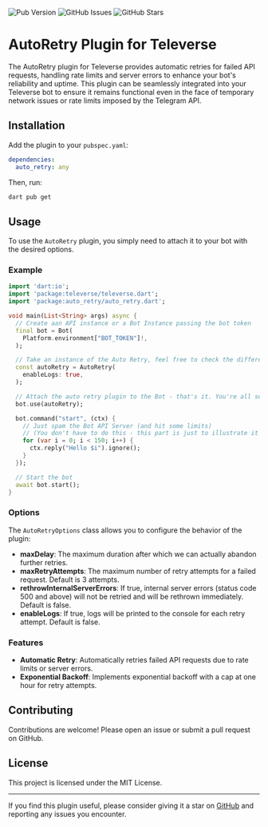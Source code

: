 
![Pub Version](https://img.shields.io/pub/v/auto_retry)
![GitHub Issues](https://img.shields.io/github/issues/xooniverse/auto_retry)
![GitHub Stars](https://img.shields.io/github/stars/xooniverse/auto_retry)

# AutoRetry Plugin for Televerse

The AutoRetry plugin for Televerse provides automatic retries for failed API requests, handling rate limits and server errors to enhance your bot's reliability and uptime. This plugin can be seamlessly integrated into your Televerse bot to ensure it remains functional even in the face of temporary network issues or rate limits imposed by the Telegram API.

## Installation

Add the plugin to your `pubspec.yaml`:

```yaml
dependencies:
  auto_retry: any
```

Then, run:

```bash
dart pub get
```

## Usage

To use the `AutoRetry` plugin, you simply need to attach it to your bot with the desired options.

### Example

```dart
import 'dart:io';
import 'package:televerse/televerse.dart';
import 'package:auto_retry/auto_retry.dart';

void main(List<String> args) async {
  // Create aan API instance or a Bot Instance passing the bot token
  final bot = Bot(
    Platform.environment["BOT_TOKEN"]!,
  );

  // Take an instance of the Auto Retry, feel free to check the different options
  const autoRetry = AutoRetry(
    enableLogs: true,
  );

  // Attach the auto retry plugin to the Bot - that's it. You're all set.
  bot.use(autoRetry);

  bot.command("start", (ctx) {
    // Just spam the Bot API Server (and hit some limits)
    // (You don't have to do this - this part is just to illustrate it works 🤖)
    for (var i = 0; i < 150; i++) {
      ctx.reply("Hello $i").ignore();
    }
  });

  // Start the bot
  await bot.start();
}
```

### Options

The `AutoRetryOptions` class allows you to configure the behavior of the plugin:

- **maxDelay**: The maximum duration after which we can actually abandon further retries.
- **maxRetryAttempts**: The maximum number of retry attempts for a failed request. Default is 3 attempts.
- **rethrowInternalServerErrors**: If true, internal server errors (status code 500 and above) will not be retried and will be rethrown immediately. Default is false.
- **enableLogs**: If true, logs will be printed to the console for each retry attempt. Default is false.

### Features

- **Automatic Retry**: Automatically retries failed API requests due to rate limits or server errors.
- **Exponential Backoff**: Implements exponential backoff with a cap at one hour for retry attempts.

## Contributing

Contributions are welcome! Please open an issue or submit a pull request on GitHub.

## License

This project is licensed under the MIT License.

---

If you find this plugin useful, please consider giving it a star on [GitHub](https://github.com/xooniverse/auto_retry) and reporting any issues you encounter.

